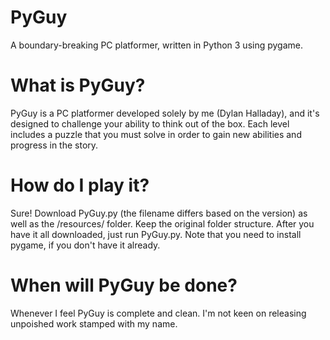 # PyGuy
A boundary-breaking PC platformer, written in Python 3 using pygame.

# What is PyGuy?
PyGuy is a PC platformer developed solely by me (Dylan Halladay), and it's designed to challenge your ability to think out of the box. Each level includes a puzzle that you must solve in order to gain new abilities and progress in the story.

# How do I play it?
Sure! Download PyGuy.py (the filename differs based on the version) as well as the /resources/ folder. Keep the original folder structure. After you have it all downloaded, just run PyGuy.py. Note that you need to install pygame, if you don't have it already.

# When will PyGuy be done?
Whenever I feel PyGuy is complete and clean. I'm not keen on releasing unpoished work stamped with my name.
